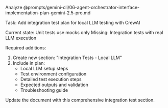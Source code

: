 Analyze @prompts/gemini-cli/06-agent-orchestrator-interface-implementation-plan-gemini-2.5-pro.md

Task: Add integration test plan for local LLM testing with CrewAI

Current state: Unit tests use mocks only
Missing: Integration tests with real LLM execution

Required additions:
1. Create new section: "Integration Tests - Local LLM"
2. Include in plan:
    - Local LLM setup steps
    - Test environment configuration
    - Detailed test execution steps
    - Expected outputs and validation
    - Troubleshooting guide

Update the document with this comprehensive integration test section.
